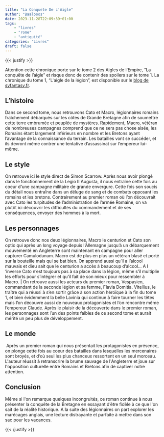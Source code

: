 ```yaml
---
title: "La Conquete De L'Aigle"
author: "Baalooos"
date: 2023-11-28T22:09:39+01:00
tags:
    - "livres"
    - "rome"
    - "antiquité"
categories: "Livres"
draft: false
---
```


{{< justify >}}

Attention cette chronique porte sur le tome 2 des Aigles de l’Empire, “La conquête de l’aigle” et risque donc de contenir des spoilers sur le tome 1. La chronique du tome 1, “L'aigle de la légion”, est disponible sur le [blog de syfantasy.fr](https://syfantasy.fr/critiques/critique-laigle-de-la-legion-simon-scarrow-un-premier-roman-enfin-traduit-en-francais/).

## L’histoire

Dans ce second tome, nous retrouvons Cato et Macro, légionnaires romains fraîchement débarqués sur les côtes de Grande Bretagne afin de soumettre cette terre embrumée et peuplée de mystères. Rapidement, Macro, vétéran de nombreuses campagnes comprend que ce ne sera pas chose aisée, les Romains étant largement inférieurs en nombre et les Bretons ayant l’avantage de la connaissance du terrain. Les batailles vont se succéder, et ils devront même contrer une tentative d’assassinat sur l’empereur lui-même.  

## Le style

On retrouve ici le style direct de Simon Scarrow. Après nous avoir plongé dans le fonctionnement de la Legio II Augusta, il nous entraîne cette fois au coeur d'une campagne militaire de grande envergure. Cette fois son soucis du détail nous entraîne dans un déluge de sang et de combats opposant les romains et les bretons. Contrairement au premier roman où l’on découvrait avec Cato les turpitudes de l’administration de l’armée Romaine, on va plutôt ici découvrir les difficultés du commandement et de ses conséquences, envoyer des hommes à la mort.

## Les personnages

On retrouve donc nos deux légionnaires, Macro le centurion et Cato son optio qui après un long voyage depuis l’Allemagne jusqu’à un débarquement mouvementé en Angleterre sont maintenant en campagne pour aller capturer Camulodunum. Macro est de plus en plus un vétéran blasé et porté sur la bouteille mais qui se bat bien. On apprend aussi qu’il a l’alcool mauvais et dieu sait que le centurion a accès à beaucoup d’alcool… A l ‘inverse Cato n’est toujours pas à sa place dans la légion, même s’il multiplie les efforts pour s’intégrer et qu’il fait de son mieux pour ressembler à Macro. |
On retrouve aussi les acteurs du premier roman, Vespasien, commandant de la seconde légion et sa femme, Flavia Domitia. Vitellius, le traître qui a réussi à s’en sortir grâce à son action héroïque à la fin du tome 1, et bien évidemment la belle Lavinia qui continue à faire tourner les têtes mais l’on découvre aussi de nouveaux protagonistes et l’on rencontre même l’empereur Claude. Après le plaisir de la découverte dans le premier roman, les personnages sont l’un des points faibles de ce second tome et aurait mérité un peu plus de développement.

## Le monde

 Après un premier roman qui nous présentait les protagonistes en présence, on plonge cette fois au coeur des batailles dans lesquelles les mercenaires sont broyés, et d’où seul les plus chanceux ressortent en un seul morceau. L'auteur réussit à retranscrire la brume sauvage de l'Angleterre et joue sur l'opposition culturelle entre Romains et Bretons afin de captiver notre attention.

## Conclusion

Même si l'on remarque quelques incongruités, ce roman continue à nous présenter la conquête de la Bretagne en essayant d’être fidèle à ce que l'on sait de la réalité historique. A la suite des légionnaires on part explorer les marécages anglais, une lecture distrayante et parfaite à mettre dans son sac pour les vacances.

{{< /justify >}}
